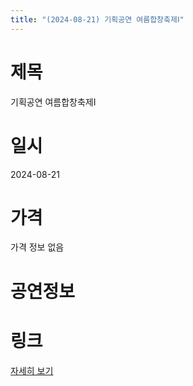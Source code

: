 ```yaml
---
title: "(2024-08-21) 기획공연 여름합창축제Ⅰ"
---
```


# 제목
기획공연 여름합창축제Ⅰ

# 일시
2024-08-21

# 가격
가격 정보 없음

# 공연정보


# 링크
[자세히 보기](https://www.sac.or.kr/site/main/show/show_view?SN=60795, "https://www.sac.or.kr/site/main/show/show_view?SN=60795")

